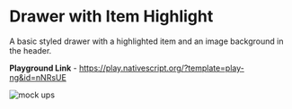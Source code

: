 # Drawer with Item Highlight
A basic styled drawer with a highlighted item and an image background in the header.

<b>Playground Link</b> - https://play.nativescript.org/?template=play-ng&id=nNRsUE

![mock ups](https://github.com/kumarandena/nsdrawer-itemhighlight-ng/blob/master/mockup/drawer-highlight.png)
